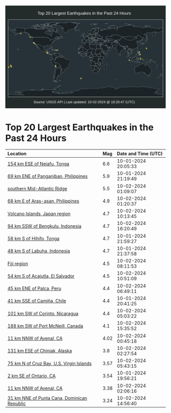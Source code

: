 ![Map](./map.png)

# Top 20 Largest Earthquakes in the Past 24 Hours

| Location | Mag | Date and Time (UTC) |
|:---|:---|:---|
| [154 km ESE of Neiafu, Tonga](https://earthquake.usgs.gov/earthquakes/eventpage/us7000nhjw) | 6.6 | 10-01-2024 20:05:33 |
| [69 km ENE of Panganiban, Philippines](https://earthquake.usgs.gov/earthquakes/eventpage/us7000nhk8) | 5.9 | 10-01-2024 21:19:49 |
| [southern Mid-Atlantic Ridge](https://earthquake.usgs.gov/earthquakes/eventpage/us7000nhlb) | 5.5 | 10-02-2024 01:09:07 |
| [68 km E of Aras-asan, Philippines](https://earthquake.usgs.gov/earthquakes/eventpage/us7000nhld) | 4.9 | 10-02-2024 01:20:37 |
| [Volcano Islands, Japan region](https://earthquake.usgs.gov/earthquakes/eventpage/us7000nhpl) | 4.7 | 10-02-2024 10:13:45 |
| [94 km SSW of Bengkulu, Indonesia](https://earthquake.usgs.gov/earthquakes/eventpage/us6000nw47) | 4.7 | 10-02-2024 16:20:49 |
| [58 km S of Hihifo, Tonga](https://earthquake.usgs.gov/earthquakes/eventpage/us7000nhkj) | 4.7 | 10-01-2024 21:59:27 |
| [48 km S of Labuha, Indonesia](https://earthquake.usgs.gov/earthquakes/eventpage/us7000nhke) | 4.7 | 10-01-2024 21:37:58 |
| [Fiji region](https://earthquake.usgs.gov/earthquakes/eventpage/us7000nhnl) | 4.5 | 10-02-2024 08:11:53 |
| [54 km S of Acajutla, El Salvador](https://earthquake.usgs.gov/earthquakes/eventpage/us7000nhpp) | 4.5 | 10-02-2024 10:51:09 |
| [45 km ENE of Palca, Peru](https://earthquake.usgs.gov/earthquakes/eventpage/us7000nhn6) | 4.4 | 10-02-2024 06:49:11 |
| [41 km SSE of Camiña, Chile](https://earthquake.usgs.gov/earthquakes/eventpage/us7000nhk1) | 4.4 | 10-01-2024 20:41:25 |
| [101 km SW of Corinto, Nicaragua](https://earthquake.usgs.gov/earthquakes/eventpage/us7000nhmq) | 4.4 | 10-02-2024 05:03:22 |
| [188 km SW of Port McNeill, Canada](https://earthquake.usgs.gov/earthquakes/eventpage/us7000nhqw) | 4.1 | 10-02-2024 15:35:52 |
| [11 km NNW of Avenal, CA](https://earthquake.usgs.gov/earthquakes/eventpage/nc75069176) | 4.02 | 10-02-2024 00:45:18 |
| [131 km ESE of Chiniak, Alaska](https://earthquake.usgs.gov/earthquakes/eventpage/ak024cohojvf) | 3.8 | 10-02-2024 02:27:54 |
| [75 km N of Cruz Bay, U.S. Virgin Islands](https://earthquake.usgs.gov/earthquakes/eventpage/pr2024276000) | 3.57 | 10-02-2024 05:43:15 |
| [2 km SE of Ontario, CA](https://earthquake.usgs.gov/earthquakes/eventpage/ci40749799) | 3.54 | 10-01-2024 19:56:21 |
| [11 km NNW of Avenal, CA](https://earthquake.usgs.gov/earthquakes/eventpage/nc75069216) | 3.38 | 10-02-2024 02:06:16 |
| [31 km NNE of Punta Cana, Dominican Republic](https://earthquake.usgs.gov/earthquakes/eventpage/pr71461588) | 3.24 | 10-02-2024 14:56:40 |
